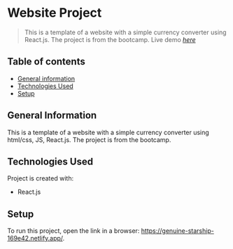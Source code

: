 # Website Project

> This is a template of a website with a simple currency converter using React.js. The project is from the bootcamp.
> Live demo [_here_](https://genuine-starship-169e42.netlify.app/)

## Table of contents

- [General information](#general-information)
- [Technologies Used](#technologies-used)
- [Setup](#setup)


## General Information

This is a template of a website with a simple currency converter using html/css, JS, React.js. The project is from the bootcamp.

## Technologies Used

Project is created with:

- React.js

## Setup

To run this project, open the link in a browser: https://genuine-starship-169e42.netlify.app/.
